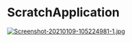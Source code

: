 # ScratchApplication
[![Screenshot-20210109-105224981-1.jpg](https://i.postimg.cc/Sx9h930S/Screenshot-20210109-105224981-1.jpg)](https://postimg.cc/HrTRDSsR)

